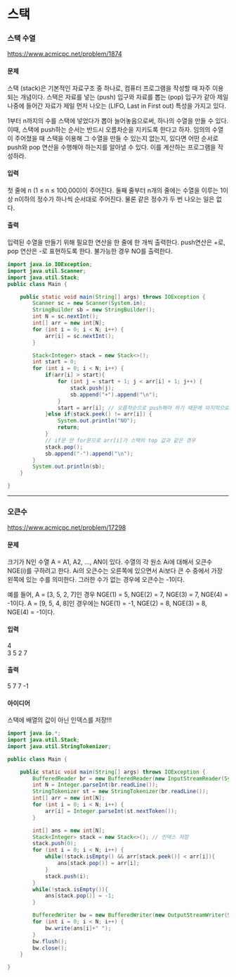# 스택

### 스택 수열
https://www.acmicpc.net/problem/1874
#### 문제
스택 (stack)은 기본적인 자료구조 중 하나로, 컴퓨터 프로그램을 작성할 때 자주 이용되는 개념이다. 스택은 자료를 넣는 (push) 입구와 자료를 뽑는 (pop) 입구가 같아 제일 나중에 들어간 자료가 제일 먼저 나오는 (LIFO, Last in First out) 특성을 가지고 있다.

1부터 n까지의 수를 스택에 넣었다가 뽑아 늘어놓음으로써, 하나의 수열을 만들 수 있다. 이때, 스택에 push하는 순서는 반드시 오름차순을 지키도록 한다고 하자. 임의의 수열이 주어졌을 때 스택을 이용해 그 수열을 만들 수 있는지 없는지, 있다면 어떤 순서로 push와 pop 연산을 수행해야 하는지를 알아낼 수 있다. 이를 계산하는 프로그램을 작성하라.

#### 입력
첫 줄에 n (1 ≤ n ≤ 100,000)이 주어진다. 둘째 줄부터 n개의 줄에는 수열을 이루는 1이상 n이하의 정수가 하나씩 순서대로 주어진다. 물론 같은 정수가 두 번 나오는 일은 없다.

#### 출력
입력된 수열을 만들기 위해 필요한 연산을 한 줄에 한 개씩 출력한다. push연산은 +로, pop 연산은 -로 표현하도록 한다. 불가능한 경우 NO를 출력한다.

```java
import java.io.IOException;
import java.util.Scanner;
import java.util.Stack;
public class Main {

    public static void main(String[] args) throws IOException {
        Scanner sc = new Scanner(System.in);
        StringBuilder sb = new StringBuilder();
        int N = sc.nextInt();
        int[] arr = new int[N];
        for (int i = 0; i < N; i++) {
            arr[i] = sc.nextInt();
        }

        Stack<Integer> stack = new Stack<>();
        int start = 0; 
        for (int i = 0; i < N; i++) {
            if(arr[i] > start){
                for (int j = start + 1; j < arr[i] + 1; j++) {
                    stack.push(j);
                    sb.append("+").append("\n");
                }
                start = arr[i]; // 오름차순으로 push해야 하기 때문에 마지막으로 push한 값 기록
            }else if(stack.peek() != arr[i]) { 
                System.out.println("NO");
                return;
            }
            // if문 안 for문으로 arr[i]가 스택의 top 값과 같은 경우
            stack.pop(); 
            sb.append("-").append("\n");
        }
        System.out.println(sb);
    }

}

```

***
### 오큰수
https://www.acmicpc.net/problem/17298

#### 문제
크기가 N인 수열 A = A1, A2, ..., AN이 있다. 수열의 각 원소 Ai에 대해서 오큰수 NGE(i)를 구하려고 한다. Ai의 오큰수는 오른쪽에 있으면서 Ai보다 큰 수 중에서 가장 왼쪽에 있는 수를 의미한다. 그러한 수가 없는 경우에 오큰수는 -1이다.

예를 들어, A = [3, 5, 2, 7]인 경우 NGE(1) = 5, NGE(2) = 7, NGE(3) = 7, NGE(4) = -1이다. A = [9, 5, 4, 8]인 경우에는 NGE(1) = -1, NGE(2) = 8, NGE(3) = 8, NGE(4) = -1이다.

#### 입력 
4 <br>
3 5 2 7 <br>
#### 출력
5 7 7 -1

#### 아이디어
스택에 배열의 값이 아닌 인덱스를 저장!!!

```java
import java.io.*;
import java.util.Stack;
import java.util.StringTokenizer;

public class Main {

    public static void main(String[] args) throws IOException {
        BufferedReader br = new BufferedReader(new InputStreamReader(System.in));
        int N = Integer.parseInt(br.readLine());
        StringTokenizer st = new StringTokenizer(br.readLine());
        int[] arr = new int[N];
        for (int i = 0; i < N; i++) {
            arr[i] = Integer.parseInt(st.nextToken());
        }

        int[] ans = new int[N];
        Stack<Integer> stack = new Stack<>(); // 인덱스 저장
        stack.push(0);
        for (int i = 0; i < N; i++) {
            while(!stack.isEmpty() && arr[stack.peek()] < arr[i]){
                ans[stack.pop()] = arr[i];
            }
            stack.push(i);
        }
        while(!stack.isEmpty()){
            ans[stack.pop()] = -1;
        }

        BufferedWriter bw = new BufferedWriter(new OutputStreamWriter(System.out));
        for (int i = 0; i < N; i++) {
            bw.write(ans[i]+" ");
        }
        bw.flush();
        bw.close();
    }

}

```
